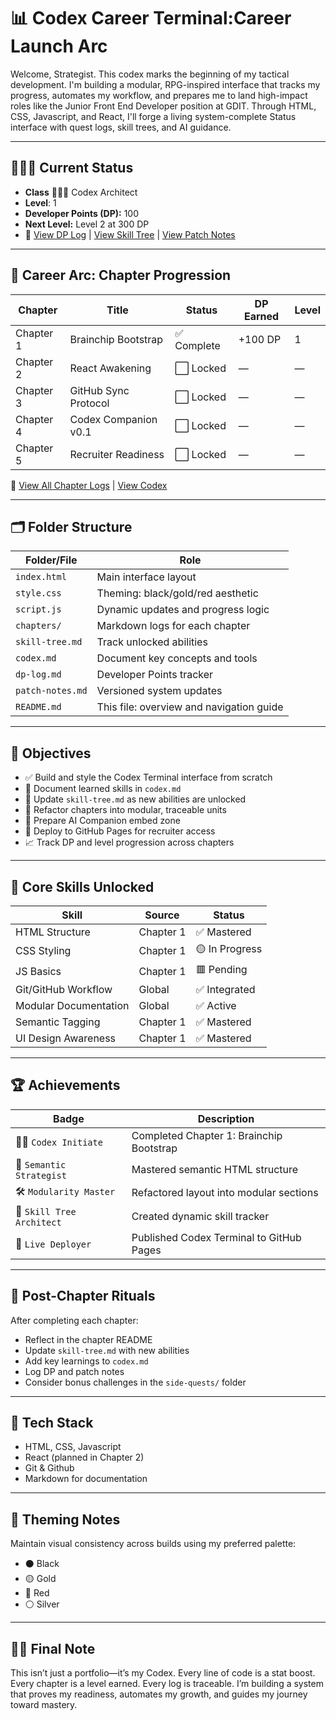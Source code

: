 # 📊 Codex Career Terminal:Career Launch Arc

Welcome, Strategist. This codex marks the beginning of my tactical development. I'm building a modular, RPG-inspired interface that tracks my progress, automates my workflow, and prepares me to land high-impact roles like the Junior Front End Developer position at GDIT. Through HTML, CSS, Javascript, and React, I'll forge a living system-complete Status interface with quest logs, skill trees, and AI guidance.

---

## 🧙🏾‍♂️ Current Status

- **Class** 🧙🏾‍♂️ Codex Architect
- **Level**: 1
- **Developer Points (DP):** 100
- **Next Level:** Level 2 at 300 DP
- 🔗 [View DP Log](dp-log.md) | [View Skill Tree](skill-tree.md) | [View Patch Notes](patch-notes.md)

---

## 🧭 Career Arc: Chapter Progression

| Chapter | Title | Status | DP Earned | Level |
|---------|-----------------------------|--------|-----------|--------|
| Chapter 1 | Brainchip Bootstrap | ✅ Complete | +100 DP | 1 |
| Chapter 2 | React Awakening | ⬜ Locked | — | — |
| Chapter 3 | GitHub Sync Protocol | ⬜ Locked | — | — |
| Chapter 4 | Codex Companion v0.1 | ⬜ Locked | — | — |
| Chapter 5 | Recruiter Readiness | ⬜ Locked | — | — |

🔗 [View All Chapter Logs](chapters/) | [View Codex](codex.md)

---

## 🗂️ Folder Structure

| Folder/File | Role |
|-------------|------|
| `index.html` | Main interface layout |
| `style.css` | Theming: black/gold/red aesthetic |
| `script.js` | Dynamic updates and progress logic |
| `chapters/` | Markdown logs for each chapter |
| `skill-tree.md` | Track unlocked abilities |
| `codex.md` | Document key concepts and tools |
| `dp-log.md` | Developer Points tracker |
| `patch-notes.md` | Versioned system updates |
| `README.md` | This file: overview and navigation guide |

---

## 🎯 Objectives

- ✅ Build and style the Codex Terminal interface from scratch  
- 🧠 Document learned skills in `codex.md`  
- 🌱 Update `skill-tree.md` as new abilities are unlocked  
- 🔄 Refactor chapters into modular, traceable units  
- 🤖 Prepare AI Companion embed zone  
- 🚀 Deploy to GitHub Pages for recruiter access  
- 📈 Track DP and level progression across chapters

---

## 🧠 Core Skills Unlocked

| Skill | Source | Status |
|-------|--------|--------|
| HTML Structure | Chapter 1 | ✅ Mastered |
| CSS Styling | Chapter 1 | 🟡 In Progress |
| JS Basics | Chapter 1 | 🟥 Pending |
| Git/GitHub Workflow | Global | ✅ Integrated |
| Modular Documentation | Global | ✅ Active |
| Semantic Tagging | Chapter 1 | ✅ Mastered |
| UI Design Awareness | Chapter 1 | ✅ Mastered |

---

## 🏆 Achievements

| Badge | Description |
|-------|-------------|
| 🧙🏾 `Codex Initiate` | Completed Chapter 1: Brainchip Bootstrap |
| 📜 `Semantic Strategist` | Mastered semantic HTML structure |
| 🛠 `Modularity Master` | Refactored layout into modular sections |
| 🧠 `Skill Tree Architect` | Created dynamic skill tracker |
| 🚀 `Live Deployer` | Published Codex Terminal to GitHub Pages |

---

## 🔁 Post-Chapter Rituals

After completing each chapter:

- Reflect in the chapter README
- Update `skill-tree.md` with new abilities  
- Add key learnings to `codex.md`  
- Log DP and patch notes  
- Consider bonus challenges in the `side-quests/` folder

---

## 🧰 Tech Stack

- HTML, CSS, Javascript
- React (planned in Chapter 2)
- Git & Github
- Markdown for documentation

---

## 🎨 Theming Notes

Maintain visual consistency across builds using my preferred palette:

- ⚫ Black  
- 🟡 Gold  
- 🔴 Red  
- ⚪ Silver  

---

## 🧙🏾 Final Note

This isn’t just a portfolio—it’s my Codex. Every line of code is a stat boost. Every chapter is a level earned. Every log is traceable. I’m building a system that proves my readiness, automates my growth, and guides my journey toward mastery.
